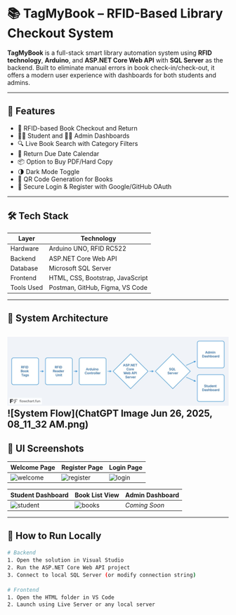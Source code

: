 # 📚 TagMyBook – RFID-Based Library Checkout System

**TagMyBook** is a full-stack smart library automation system using **RFID technology**, **Arduino**, and **ASP.NET Core Web API** with **SQL Server** as the backend. Built to eliminate manual errors in book check-in/check-out, it offers a modern user experience with dashboards for both students and admins.

---

## 🚀 Features

- 📖 RFID-based Book Checkout and Return
- 👨‍🎓 Student and 👩‍💼 Admin Dashboards
- 🔍 Live Book Search with Category Filters
- 📅 Return Due Date Calendar
- 📦 Option to Buy PDF/Hard Copy
- 🌗 Dark Mode Toggle
- 📲 QR Code Generation for Books
- 🧩 Secure Login & Register with Google/GitHub OAuth

---

## 🛠️ Tech Stack

| Layer        | Technology                          |
|--------------|-------------------------------------|
| Hardware     | Arduino UNO, RFID RC522             |
| Backend      | ASP.NET Core Web API                |
| Database     | Microsoft SQL Server                |
| Frontend     | HTML, CSS, Bootstrap, JavaScript    |
| Tools Used   | Postman, GitHub, Figma, VS Code     |

---

## 📐 System Architecture

![System Flow](flowchart-fun.jpg) <!-- replace with actual image link from GitHub or Imgur -->
![System Flow](ChatGPT Image Jun 26, 2025, 08_11_32 AM.png)
---

## 📸 UI Screenshots

| Welcome Page | Register Page | Login Page |
|--------------|---------------|-------------|
| ![welcome](screenshots/welcome.png) | ![register](screenshots/register.png) | ![login](screenshots/login.png) |

| Student Dashboard | Book List View | Admin Dashboard |
|-------------------|----------------|------------------|
| ![student](screenshots/student_dashboard.png) | ![books](screenshots/books.png) | *Coming Soon* |

---

## 🔧 How to Run Locally

```bash
# Backend
1. Open the solution in Visual Studio
2. Run the ASP.NET Core Web API project
3. Connect to local SQL Server (or modify connection string)

# Frontend
1. Open the HTML folder in VS Code
2. Launch using Live Server or any local server
